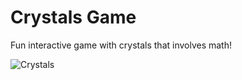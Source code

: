 # Crystals Game

Fun interactive game with crystals that involves math! 

![Crystals]("assets/images/crystals.png")